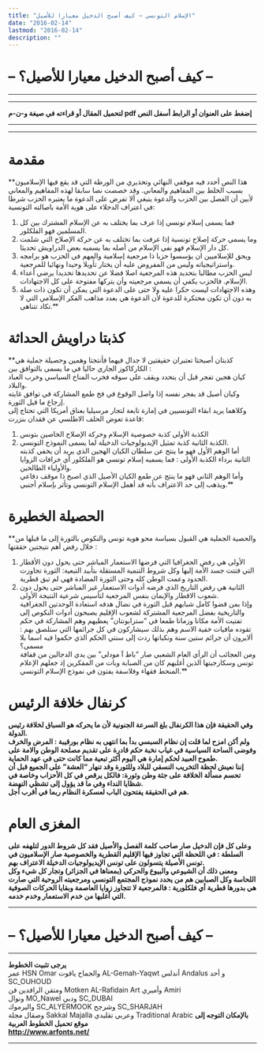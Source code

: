 ```yaml
---
title: "الإسلام التونسي – كيف أصبح الدخيل معيارا للأصيل"
date: "2016-02-14"
lastmod: "2016-02-14"
description: ""
---
```

# **– كيف أصبح الدخيل معيارا للأصيل؟ –**

---

---

**لتحميل المقال أو قراءته في صيغة و-ن-م pdf إضغط على العنوان أو الرابط أسفل النص**

---



---

# مقدمة

**هذا النص أحدد فيه موقفي النهائي وتحذيري من الورطة التي قد يقع فيها الإسلاميون بسبب الخلط بين المفاهيم والمعاني. وقد خصصت نصا سابقا لهذه المفاهيم والمعاني لأبين أن الفصل بين الحزب والدعوة ينبغي ألا تفرض على الدعوة ما يعتبره الحزب شرطا في اعتراف الدخلاء على هوية الأمة باصالته التونسية:  
1. فما يسمى إسلام تونسي إذا عرف بما يختلف به عن الإسلام المشترك بين كل المسلمين فهو الفلكلور.  
2. وما يسمى حركة إصلاح تونسية إذا عرفت بما تختلف به عن حركة الإصلاح التي شلمت كل دار الإسلام فهو نفي الإسلام من أصله بما يسميه بعض الدراويش تحديثا.  
3. ويحق للإسلاميين ان يؤسسوا حزبا ذا مرجعية إسلامية والمهم في الحزب هو برامجه واستراتيجياته وليس من المفروض عليه أن يختار تأويلا وحيدا ونهائيا للمرجعية.  
4. ليس الحزب مطالبا بتحديد هذه المرجعية اصلا فضلا عن تحديدها تحديدا يرضي أعداء الإسلام. فالحزب يكفي أن يسمي مرجعيته وأن يتركها مفتوحة على كل الاجتهادات.  
5. وهذه الاجتهادات ليست حكرا عليه ولا حتى على الدعوة التي يمكن أن تكون ذات صلة به دون أن تكون محتكرة للدعوة لأن الدعوة هي بعدد مذاهب الفكر الإسلامي التي لا تكاد تتناهى.**

# كذبتا دراويش الحداثة

**كذبتان أصبحتا تعتبران حقيقتين لا جدال فيهما فأنتجتا وهمين وحصيلة جملية هي الكاركاكوز الجاري حاليا في ما يسمى بالتوافق بين :  
كيان هجين تفجر قبل أن يتحدد ويقف على سوقه فخرب المناخ السياسي وخرب العباد والبلاد.  
وكيان أصيل قد يفجر نفسه إذا واصل الوقوع في فخ طمع المشاركة في توافق غايته إرجاع ما قبل الثورة.  
وكلاهما يريد ابقاء التونسيين في إمارة تابعة لتجار مرسيليا بعناق أمريكا التي تحتاج إلى قاعدة تعوض الحلف الاطلسي عن فقدان بنزرت:  
1. الكذبة الأولى كذبة خصوصية الإسلام وحركة الإصلاح الخاصين بتونس  
2. الكذبة الثانية كذبة تمثيل الإيديولوجيات الدخيلة لما يسمى النموذح التونسي.  
أما الوهم الأول فهو ما ينتج عن سلطان الكيان الهجين الذي يريد أن يخفي كذبته الثانية برداء الكذبة الأولى : فما يسميه إسلام تونسي هو الفلكلور أي خرافات الزوايا والأولياء الطالحين.  
وأما الوهم الثاني فهو ما ينتج عن طمع الكيان الأصيل الذي اصبح ذا موقف دفاعي ويذهب إلى حد الاعتراف بأنه قد أهمل الإسلام التونسي وتأثر بإسلام أجنبي.**

# الحصيلة الخطيرة

**والحصية الجملية هي القبول بسياسة محو هوية تونس والنكوص بالثورة إلى ما قبلها من خلال رفض أهم نتيجتين حققتها :  
1. الأولى هي رفض الجغرافيا التي فرضها الاستعمار المباشر حتى يحول دون الأقطار التي فتتت جسد الأمة إليها وكل شروط التنمية المستقلة بتأبيد التبعية: الثورة تجاوزت الحدود وعمت الوطن كله وحتى الثورة المضادة فهي لم تبق قطرية.  
2. الثانية هي رفض التاريخ الذي فرضه أدوات الاستعمار غير المباشر حتى يحول دون شعوب الاقطار والإيمان بنفس المرجعية لتأسيس شرعية النتيجة الأولى.  
وإذا بمن قضوا كامل شبابهم قبل الثورة في نضال هدفه استعادة الوحدتين الجغرافية والتاريخية بفضل المرجعية المشتركة لشعوب الإقليم يصبحون أدوات النكوص إلى تفتيت الأمة مكانا وزمانا طمعا في “سترابونتان” يعطيهم وهم المشاركة في حكم تقوده مافيات خفية الاسم وهم بذلك سيشاركون في كل جرائمها التي ستلصق بهم : ألايرون أن جرائم ستين سنة ونكباتها ردت إلى سنتي الحكم الذي حكموا فيه اسما بلا مسمى؟  
ومن العجائب أن الرأي العام الشعبي صار “باط آ مودلي” بين يدي الدجالين من قفافة تونس وسكارجيتها الذين أغلبهم كان من الصبابة وبات من المفكرين إذ جعلهم الإعلام المنحط فقهاء وفلاسفة يفتون في نموذج الإسلام التونسي.**

# كرنفال خلافة الرئيس

**وفي الحقيقة فإن هذا الكرنفال بلغ السرعة الجنونية لأن ما يحركه هو السباق لخلافة رئيس الدولة.  
ولم أكن امزح لما قلت إن نظام السبسي بدأ بما انتهى به نظام بورقيبة : المرض والخرف وفوضى الساحة السياسية في غياب نخبة حكم قادرة على تقديم مصلحة الوطن والامة على طموح العبيد لحكم إمارة هي اليوم أكثر تبعية مما كانت حتى في عهد الحماية.  
إننا نعيش لحظة التخريب النسقي للبلاد وللثورة وقد تنهار “العشة” على الجميع قبل أن تحسم مسألة الخلافة على جثة وطن وثورة: فالكل يرقص في كل الأحزاب وخاصة في شظايا النداء وفي ما قد يؤول إلى تشظي النهضة.  
هم في الحقيقة يفتحون الباب لعسكرة النظام ربما في أقرب أجل.**

# المغزى العام

**وعلى كل فإن الدخيل صار صاحب كلمة الفصل والأصيل فقد كل شروط الدور لتلهفه على السلطة : في اللحظة التي تجاوز فيها الإقليم القطرية والخصوصية صار الإسلاميون في تونس الأصيلة يتسولون على تونس الإيديولوجيات الدخيلة الاعتراف بهم.  
ومعنى ذلك أن الشيوعي والبيوع والحركي (بمعناها في الجزائر) وتجار كل شيء وكل اللحاسة وكل الصبابين هم من يحدد نموذج المجتمع التونسي ومرجعيته الروحية التي صارت هي بدورها قطرية أي فلكلورية : فالمرجعية لا تتجاوز زوايا العاصمة وبقايا الحركات الصوفية التي أغلبها من خدم الاستعمار وخدم خدمه.**

---

# **– كيف أصبح الدخيل معيارا للأصيل؟ –**

---

**يرجى تثبيت الخطوط**   
 عمر HSN Omar  والجماح ياقوت AL-Gemah-Yaqwt  أندلس Andalus  و أحد SC\_OUHOUD  
 ومتقن الرافدين فن Motken AL-Rafidain Art  وأميري Amiri   
 ونوال MO\_Nawel  ودبي SC\_DUBAI   
 واليرموك SC\_ALYERMOOK  وشرجح SC\_SHARJAH   
 وصقال مجلة Sakkal Majalla وعربي تقليدي Traditional Arabic  **بالإمكان التوجه إلى موقع تحميل الخطوط العربية  
 http://www.arfonts.net/**

---

###